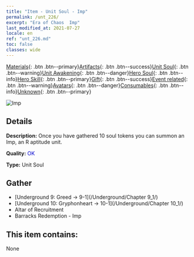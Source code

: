 ```yaml
---
title: "Item - Unit Soul - Imp"
permalink: /unt_226/
excerpt: "Era of Chaos  Imp"
last_modified_at: 2021-07-27
locale: en
ref: "unt_226.md"
toc: false
classes: wide
---
```

 [Materials](/Items/){: .btn .btn--primary}[Artifacts](/Items/Artifacts/){: .btn .btn--success}[Unit Soul](/Items/UnitSoul/){: .btn .btn--warning}[Unit Awakening](/Items/UnitAwakening/){: .btn .btn--danger}[Hero Soul](/Items/HeroSoul/){: .btn .btn--info}[Hero Skill](/Items/HeroSkill/){: .btn .btn--primary}[Gift](/Items/Gift/){: .btn .btn--success}[Event related](/Items/Events/){: .btn .btn--warning}[Avatars](/Items/Avatars/){: .btn .btn--danger}[Consumables](/Items/Consumables/){: .btn .btn--info}[Unknown](/Items/Unknown/){: .btn .btn--primary}

 ![Imp](/images/u/ti_xiaoemo.jpg)

## Details
 **Description:** Once you have gathered 10 soul tokens you can summon an Imp, an R aptitude unit.

 **Quality:** <span style="color: #0000CD">OK</span>

 **Type:** Unit Soul

## Gather

*    [Underground 9: Greed -> 9-1](/Underground/Chapter 9_1/) 
*    [Underground 10: Gryphonheart -> 10-1](/Underground/Chapter 10_1/) 
*    Altar of Recruitment 
*    Barracks Redemption - Imp 

## This item contains:

  None

